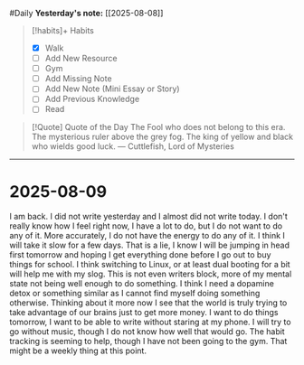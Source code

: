 #Daily
**Yesterday's note:** [[2025-08-08]]

> [!habits]+ Habits 
>- [x] Walk 
>- [ ] Add New Resource
> - [ ] Gym 
> - [ ] Add Missing Note
> - [ ] Add New Note (Mini Essay or Story)
> - [ ] Add Previous Knowledge  
> - [ ] Read

> [!Quote]  Quote of the Day
> The Fool who does not belong to this era.
> The mysterious ruler above the grey fog.
> The king of yellow and black who wields good luck.
> — Cuttlefish, Lord of Mysteries 


<hr>

# 2025-08-09

I am back. I did not write yesterday and I almost did not write today. I don't really know how I feel right now, I have a lot to do, but I do not want to do any of it. More accurately, I do not have the energy to do any of it. I think I will take it slow for a few days. That is a lie, I know I will be jumping in head first tomorrow and hoping I get everything done before I go out to buy things for school. I think switching to Linux, or at least dual booting for a bit will help me with my slog. This is not even writers block, more of my mental state not being well enough to do something. I think I need a dopamine detox or something similar as I cannot find myself doing something otherwise. Thinking about it more now I see that the world is truly trying to take advantage of our brains just to get more money. I want to do things tomorrow, I want to be able to write without staring at my phone. I will try to go without music, though I do not know how well that would go. The habit tracking is seeming to help, though I have not been going to the gym. That might be a weekly thing at this point. 